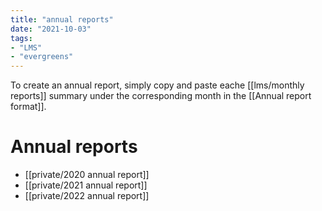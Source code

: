 ```yaml
---
title: "annual reports"
date: "2021-10-03"
tags:
- "LMS"
- "evergreens"
---
```


To create an annual report, simply copy and paste eache [[lms/monthly reports]] summary under the corresponding month in the [[Annual report format]].

# Annual reports

- [[private/2020 annual report]]
- [[private/2021 annual report]]
- [[private/2022 annual report]]

